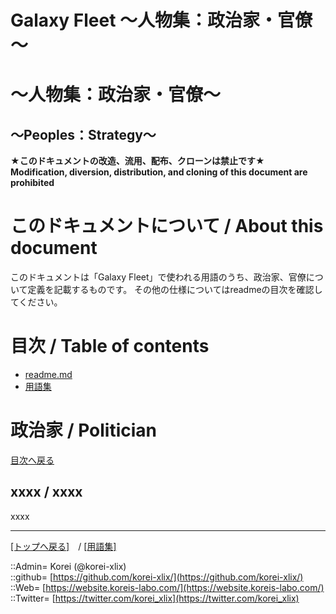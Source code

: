 # Galaxy Fleet ～人物集：政治家・官僚～
  
<h1>～人物集：政治家・官僚～</h1>  
<h2>～Peoples：Strategy～</h2>  
  

**★このドキュメントの改造、流用、配布、クローンは禁止です★**  
    **Modification, diversion, distribution, and cloning of this document are prohibited**  
  

<h1 id="aHowto">このドキュメントについて / About this document</h1>  
このドキュメントは「Galaxy Fleet」で使われる用語のうち、政治家、官僚について定義を記載するものです。  
その他の仕様についてはreadmeの目次を確認してください。  
  





<h1 id="aMokuji">目次 / Table of contents</h1>  

* [readme.md](/readme.md)
* [用語集](/term/readme.md)
  





<h1>政治家 / Politician</h1>  
  

  
  [目次へ戻る](#aMokuji)  
  


<h2>xxxx / xxxx</h2>  
xxxx  
  










***
[[トップへ戻る]](/readme.md)　/
[[用語集]](/term/readme.md)  
  
::Admin= Korei (@korei-xlix)  
::github= [https://github.com/korei-xlix/](https://github.com/korei-xlix/)  
::Web= [https://website.koreis-labo.com/](https://website.koreis-labo.com/)  
::Twitter= [https://twitter.com/korei_xlix](https://twitter.com/korei_xlix)  
